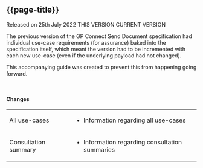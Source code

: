 ## {{page-title}}

<span class="nhsd-a-tag nhsd-a-tag--bg-light-blue">Released on 25th July 2022</span>
<span class="nhsd-a-tag nhsd-a-tag--bg-light-green">THIS VERSION</span>
<span class="nhsd-a-tag nhsd-a-tag--bg-light-red">CURRENT VERSION</span>

The previous version of the GP Connect Send Document specification had individual use-case requirements (for assurance) baked into the specification itself, which meant the version had to be incremented with each new use-case (even if the underlying payload had not changed).

This accompanying guide was created to prevent this from happening going forward.

<br />

#### Changes

<table data-responsive>
    <tbody>
        <!-- All use-cases -->
        <tr>
            <td class="nhsd-m-table__highlighted-items">All use-cases</td>
            <td>
                <ul>
                    <li>Information regarding all use-cases</li>
                </ul>
            </td>
        </tr>
        <!-- Consultation summary -->
        <tr>
            <td class="nhsd-m-table__highlighted-items">Consultation summary</td>
            <td>
                <ul>
                    <li>Information regarding consultation summaries</li>
                </ul>
            </td>
        </tr>
    </tbody>
</table>